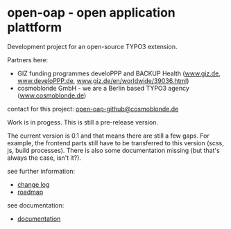 # open-oap - open application plattform 

Development project for an open-source TYPO3 extension. 

Partners here: 
- GIZ funding programmes develoPPP and BACKUP Health (www.giz.de, www.develoPPP.de, www.giz.de/en/worldwide/39036.html)
- cosmoblonde GmbH - we are a Berlin based TYPO3 agency (www.cosmoblonde.de)

contact for this project: open-oap-github@cosmoblonde.de

Work is in progess. This is still a pre-release version.

The current version is 0.1 and that means there are still a few gaps. For example, the frontend parts still have to be transferred to this version (scss, js, build processes).
There is also some documentation missing (but that's always the case, isn't it?).

see further information:
- [change log](./Documentation/ChangeLog/Index.md)
- [roadmap](./Documentation/ChangeLog/Roadmap.md)

see documentation:
- [documentation](./Documentation/README.md)

